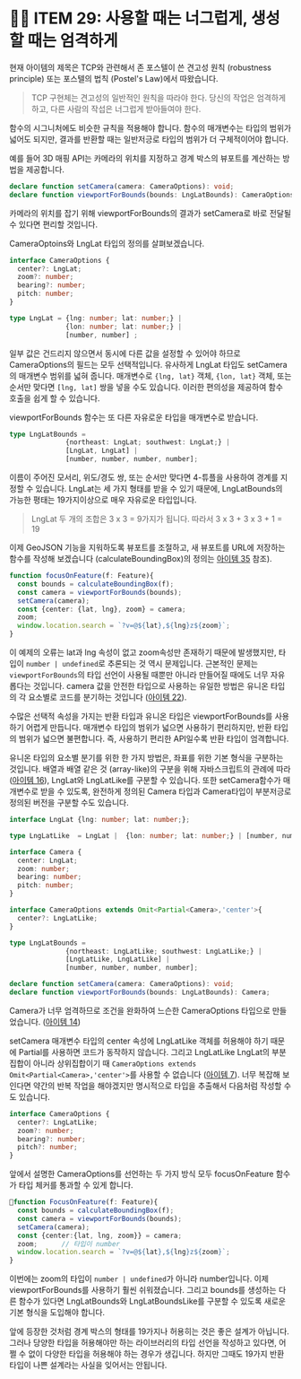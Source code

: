 # 🧑‍🏫 ITEM 29: 사용할 때는 너그럽게, 생성할 때는 엄격하게

현재 아이템의 제목은 TCP와 관련해서 존 포스텔이 쓴 견고성 원칙 (robustness principle) 또는 포스텔의 법칙 (Postel's Law)에서 따왔습니다.

> TCP 구현체는 견고성의 일반적인 원칙을 따라야 한다. 당신의 작업은 엄격하게 하고, 다른 사람의 작섭은 너그럽게 받아들여야 한다.

함수의 시그니처에도 비슷한 규칙을 적용해야 합니다.
함수의 매개변수는 타입의 범위가 넓어도 되지만, 결과를 반환할 때는 일반저긍로 타입의 범위가 더 구체적이어야 합니다.

예를 들어 3D 매핑 API는 카메라의 위치를 지정하고 경계 박스의 뷰포트를 계산하는 방법을 제공합니다. 

```ts
declare function setCamera(camera: CameraOptions): void;
declare function viewportForBounds(bounds: LngLatBounds): CameraOptions;
```

카메라의 위치를 잡기 위해 viewportForBounds의 결과가 setCamera로 바로 전달될 수 있다면 편리할 것입니다.

CameraOptoins와 LngLat 타입의 정의를 살펴보겠습니다.

```ts
interface CameraOptions {
  center?: LngLat;
  zoom?: number;
  bearing?: number;
  pitch: number;
}

type LngLat = {lng: number; lat: number;} |
              {lon: number; lat: number;} |
              [number, number] ;
```

일부 값은 건드리지 않으면서 동시에 다른 값을 설정할 수 있어야 하므로 CameraOptions의 필드는 모두 선택적입니다.
유사하게 LngLat 타입도 setCamera의 매개변수 범위를 넓혀 줍니다.
매개변수로 `{lng, lat}` 객체, `{lon, lat}` 객체, 또는 순서만 맞다면 `[lng, lat]` 쌍을 넣을 수도 있습니다.
이러한 편의성을 제공하여 함수 호출을 쉽게 할 수 있습니다.

viewportForBounds 함수는 또 다른 자유로운 타입을 매개변수로 받습니다.

```ts
type LngLatBounds =
              {northeast: LngLat; southwest: LngLat;} |
              [LngLat, LngLat] |
              [number, number, number, number];
```

이름이 주어진 모서리, 위도/경도 쌍, 또는 순서만 맞다면 4-튜플을 사용하여 경계를 지정할 수 있습니다.
LngLat는 세 가지 형태를 받을 수 있기 때문에, LngLatBounds의 가능한 평태는 19가지이상으로 매우 자유로운 타입입니다.

> LngLat 두 개의 조합은 3 x 3 = 9가지가 됩니다. 따라서 3 x 3 + 3 x 3 + 1 = 19 

이제 GeoJSON 기능을 지워하도록 뷰포트를 조절하고, 새 뷰포트를 URL에 저장하는 함수를 작성해 보겠습니다 (calculateBoundingBox)의 정의는 [아이템 35](https://github.com/Pyotato/effective_typescript/blob/item35/README.md) 참조).

```ts
function focusOnFeature(f: Feature){
  const bounds = calculateBoundingBox(f);
  const camera = viewportForBounds(bounds);
  setCamera(camera);
  const {center: {lat, lng}, zoom} = camera;
  zoom;
  window.location.search = `?v=@${lat},${lng}z${zoom}`;
}
```

이 예제의 오류는 lat과 lng 속성이 없고 zoom속성만 존재하기 때문에 발생했지만, 타입이 `number | undefined`로 추론되는 것 역시 문제입니다. 
근본적인 문제는 `viewportForBounds`의 타입 선언이 사용될 때뿐만 아니라 만들어질 때에도 너무 자유롭다는 것입니다.
camera 값을 안전한 타입으로 사용하는 유일한 방법은 유니온 타입의 각 요소별로 코드를 분기하는 것입니다 ([아이템 22](https://github.com/Pyotato/effective_typescript/blob/item22/README.md)).

수많은 선택적 속성을 가지는 반환 타입과 유니온 타입은 viewportForBounds를 사용하기 어렵게 만듭니다.
매개변수 타입의 범위가 넓으면 사용하기 편리하지만, 반환 타입의 범위가 넓으면 불편합니다.
즉, 사용하기 편리한 API일수록 반환 타입이 엄격합니다.

유니온 타입의 요소별 분기를 위한 한 가지 방법은, 좌표를 위한 기본 형식을 구분하는 것입니다.
배열과 배열 같은 것 (array-like)의 구분을 위해 자바스크립트의 관례에 따라 ([아이템 16](https://github.com/Pyotato/effective_typescript/blob/item16/README.md)), LngLat와 LngLatLike를 구분할 수 있습니다. 
또한 setCamera함수가 매개변수로 받을 수 있도록, 완전하게 정의된 Camera 타입과 Camera타입이 부분저긍로 정의된 버전을 구분할 수도 있습니다.

```ts
interface LngLat {lng: number; lat: number;};

type LngLatLike  = LngLat |  {lon: number; lat: number;} | [number, number] ;

interface Camera {
  center: LngLat;
  zoom: number;
  bearing: number;
  pitch: number;
}

interface CameraOptions extends Omit<Partial<Camera>,'center'>{
  center?: LngLatLike;
}

type LngLatBounds =
              {northeast: LngLatLike; southwest: LngLatLike;} |
              [LngLatLike, LngLatLike] |
              [number, number, number, number];

declare function setCamera(camera: CameraOptions): void;
declare function viewportForBounds(bounds: LngLatBounds): Camera;
```

Camera가 너무 엄격하므로 조건을 완화하여 느슨한 CameraOptions 타입으로 만들었습니다. ([아이템 14](https://github.com/Pyotato/effective_typescript/blob/item14/README.md))

setCamera 매개변수 타입의 center 속성에 LngLatLike 객체를 허용해야 하기 때문에 Partial<Camera>를 사용하면 코드가 동작하지 않습니다.
그리고 LngLatLike LngLat의 부분 집합이 아니라 상위집합이기 때 `CameraOptions extends Omit<Partial<Camera>,'center'>`를 사용할 수 없습니다 ([아이템 7](https://github.com/Pyotato/effective_typescript/blob/item7/README.md)). 너무 복잡해 보인다면 약간의 반복 작업을 해야겠지만 명시적으로 타입을 추출해서 다음처럼 작성할 수도 있습니다.

```ts
interface CameraOptions {
  center?: LngLatLike;
  zoom?: number;
  bearing?: number;
  pitch?: number;
}
```

앞에서 설명한 CameraOptions를 선언하는 두 가지 방식 모두 focusOnFeature 함수가 타입 체커를 통과할 수 있게 합니다.

```ts
function FocusOnFeature(f: Feature){
  const bounds = calculateBoundingBox(f);
  const camera = viewportForBounds(bounds);
  setCamera(camera);
  const {center:{lat, lng, zoom}} = camera;
  zoom;      // 타입이 number
  window.location.search = `?v=@${lat},${lng}z${zoom}`;
}
```

이번에는 zoom의 타입이 `number | undefined`가 아니라 number입니다.
이제 viewportForBounds를 사용하기 훨씬 쉬워졌습니다.
그리고 bounds를 생성하는 다른 함수가 있다면 LngLatBounds와 LngLatBoundsLike를 구분할 수 있도록 새로운 기본 형식을 도입해야 합니다.

앞에 등장한 것처럼 경계 박스의 형태를 19가지나 허용히는 것은 좋은 설계가 아닙니다.
그러나 당양한 타입을 허용해야만 하는 라이브러리의 타입 선언을 작성하고 있다면, 어쩔 수 없이 다양한 타입을 허용해야 하는 경우가 생깁니다.
하지만 그때도 19가지 반환 타입이 나쁜 설계라는 사실을 잊어서는 안됩니다.
